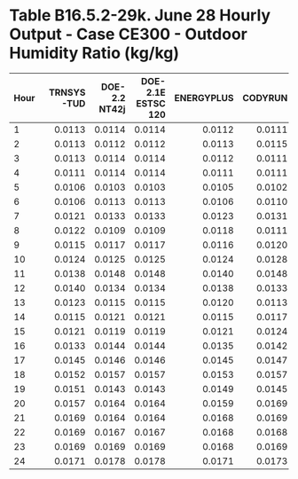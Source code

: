 # Table B16.5.2-29k. June 28 Hourly Output - Case CE300 - Outdoor Humidity Ratio (kg/kg)
| Hour | TRNSYS-TUD | DOE-2.2 NT42j | DOE-2.1E ESTSC 120 | ENERGYPLUS | CODYRUN | HOT3000 |     |    Min |    Max |   Mean | Dev % $$ |     | TEST 0.0.0 | 
|:---- | ----------:| -------------:| ------------------:| ----------:| -------:| -------:| ---:| ------:| ------:| ------:| --------:| ---:| ----------:| 
| 1    |     0.0113 |        0.0114 |             0.0114 |     0.0112 |  0.0111 |  0.0111 |     | 0.0111 | 0.0114 | 0.0112 |      2.9 |     |     0.0114 | 
| 2    |     0.0113 |        0.0112 |             0.0112 |     0.0113 |  0.0115 |  0.0114 |     | 0.0112 | 0.0115 | 0.0113 |      2.3 |     |     0.0112 | 
| 3    |     0.0113 |        0.0114 |             0.0114 |     0.0112 |  0.0111 |  0.0111 |     | 0.0111 | 0.0114 | 0.0112 |      2.9 |     |     0.0114 | 
| 4    |     0.0111 |        0.0114 |             0.0114 |     0.0111 |  0.0111 |  0.0111 |     | 0.0111 | 0.0114 | 0.0112 |      3.1 |     |     0.0114 | 
| 5    |     0.0106 |        0.0103 |             0.0103 |     0.0105 |  0.0102 |  0.0102 |     | 0.0102 | 0.0106 | 0.0103 |      4.4 |     |     0.0103 | 
| 6    |     0.0106 |        0.0113 |             0.0113 |     0.0106 |  0.0110 |  0.0110 |     | 0.0106 | 0.0113 | 0.0110 |      6.7 |     |     0.0113 | 
| 7    |     0.0121 |        0.0133 |             0.0133 |     0.0123 |  0.0131 |  0.0131 |     | 0.0121 | 0.0133 | 0.0129 |      9.6 |     |     0.0133 | 
| 8    |     0.0122 |        0.0109 |             0.0109 |     0.0118 |  0.0111 |  0.0110 |     | 0.0109 | 0.0122 | 0.0113 |     11.3 |     |     0.0109 | 
| 9    |     0.0115 |        0.0117 |             0.0117 |     0.0116 |  0.0120 |  0.0120 |     | 0.0115 | 0.0120 | 0.0117 |      3.9 |     |     0.0117 | 
| 10   |     0.0124 |        0.0125 |             0.0125 |     0.0124 |  0.0128 |  0.0127 |     | 0.0124 | 0.0128 | 0.0125 |      3.0 |     |     0.0125 | 
| 11   |     0.0138 |        0.0148 |             0.0148 |     0.0140 |  0.0148 |  0.0148 |     | 0.0138 | 0.0148 | 0.0145 |      7.1 |     |     0.0148 | 
| 12   |     0.0140 |        0.0134 |             0.0134 |     0.0138 |  0.0133 |  0.0132 |     | 0.0132 | 0.0140 | 0.0135 |      6.1 |     |     0.0134 | 
| 13   |     0.0123 |        0.0115 |             0.0115 |     0.0120 |  0.0113 |  0.0113 |     | 0.0113 | 0.0123 | 0.0117 |      8.8 |     |     0.0115 | 
| 14   |     0.0115 |        0.0121 |             0.0121 |     0.0115 |  0.0117 |  0.0117 |     | 0.0115 | 0.0121 | 0.0118 |      5.0 |     |     0.0121 | 
| 15   |     0.0121 |        0.0119 |             0.0119 |     0.0121 |  0.0124 |  0.0123 |     | 0.0119 | 0.0124 | 0.0121 |      4.0 |     |     0.0119 | 
| 16   |     0.0133 |        0.0144 |             0.0144 |     0.0135 |  0.0142 |  0.0142 |     | 0.0133 | 0.0144 | 0.0140 |      7.7 |     |     0.0144 | 
| 17   |     0.0145 |        0.0146 |             0.0146 |     0.0145 |  0.0147 |  0.0147 |     | 0.0145 | 0.0147 | 0.0146 |      1.7 |     |     0.0146 | 
| 18   |     0.0152 |        0.0157 |             0.0157 |     0.0153 |  0.0157 |  0.0156 |     | 0.0152 | 0.0157 | 0.0155 |      3.0 |     |     0.0157 | 
| 19   |     0.0151 |        0.0143 |             0.0143 |     0.0149 |  0.0145 |  0.0145 |     | 0.0143 | 0.0151 | 0.0146 |      5.7 |     |     0.0143 | 
| 20   |     0.0157 |        0.0164 |             0.0164 |     0.0159 |  0.0169 |  0.0168 |     | 0.0157 | 0.0169 | 0.0164 |      6.9 |     |     0.0164 | 
| 21   |     0.0169 |        0.0164 |             0.0164 |     0.0168 |  0.0169 |  0.0168 |     | 0.0164 | 0.0169 | 0.0167 |      2.9 |     |     0.0164 | 
| 22   |     0.0169 |        0.0167 |             0.0167 |     0.0168 |  0.0168 |  0.0168 |     | 0.0167 | 0.0169 | 0.0168 |      1.0 |     |     0.0167 | 
| 23   |     0.0169 |        0.0169 |             0.0169 |     0.0168 |  0.0169 |  0.0168 |     | 0.0168 | 0.0169 | 0.0169 |      0.8 |     |     0.0169 | 
| 24   |     0.0171 |        0.0178 |             0.0178 |     0.0171 |  0.0173 |  0.0173 |     | 0.0171 | 0.0178 | 0.0174 |      4.3 |     |     0.0178 | 


